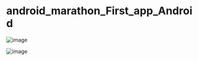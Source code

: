# android_marathon_First_app_Android

![image](https://github.com/kekuchh/android_marathon_First_app_Android/assets/98802601/69bb1fad-f3dc-43e8-a715-797bfad158b0)

![image](https://github.com/kekuchh/android_marathon_First_app_Android/assets/98802601/a64b7b20-63b0-41ed-95c6-3558b99109b8)
